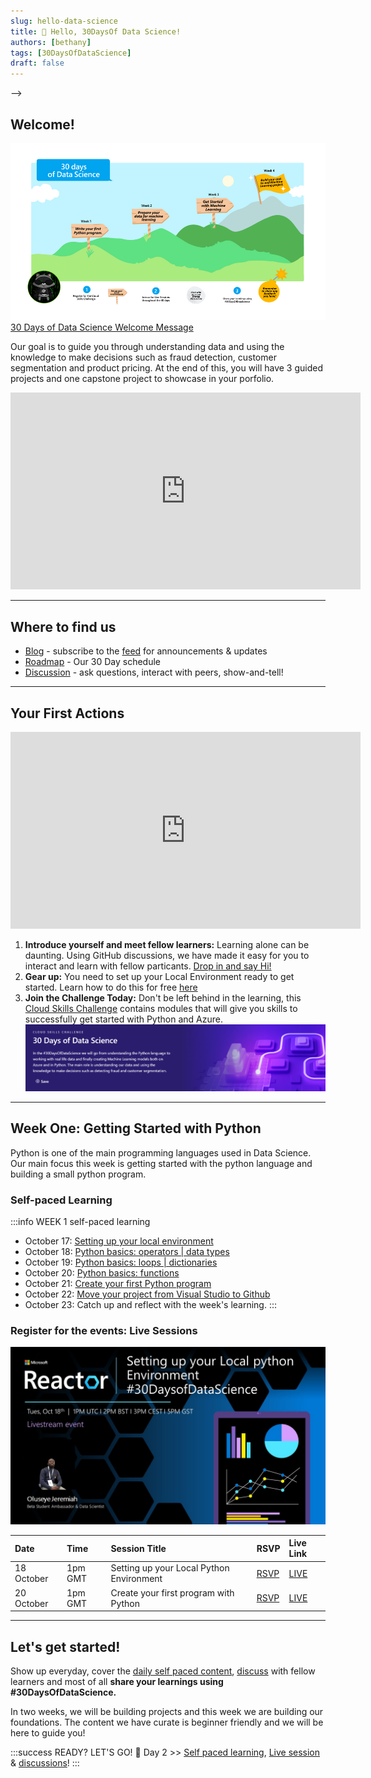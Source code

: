 ```yaml
---
slug: hello-data-science
title: 🔎 Hello, 30DaysOf Data Science!
authors: [bethany]
tags: [30DaysOfDataScience]
draft: false
---
```



<head>
  <meta name="twitter:url" content="https://microsoft.github.io/30daysof/docs/roadmaps/data-science" />
  <meta name="twitter:title" content="30DaysOfDataScience-kick-Off" />
  <meta name="twitter:description" content="Our goal is to guide you through understanding data and using the knowledge to make decisions such as fraud detection, customer segmentation and product pricing." />
  <meta name="twitter:image" content="https://github.com/microsoft/30daysof/blob/main/website/static/img/banners/data-science.png?raw=true" /> -->
  <meta name="twitter:card" content="summary_large_image" />
  <meta name="twitter:creator" content="@bethanyjep" />
  <meta name="twitter:site" content="@AzureAdvocates" /> 
  <link rel="canonical" href="https://aka.ms/http://aka.ms/30DaysDataScience" />
</head>

## Welcome! 

![30 Days of Data Science Roadmap](./img/roadmap.png)
[30 Days of Data Science Welcome Message](https://aka.ms/http://aka.ms/30DaysDataScience)

Our goal is to guide you through understanding data and using the knowledge to make decisions such as fraud detection, customer segmentation and product pricing. At the end of this, you will have 3 guided projects and one capstone project to showcase in your porfolio.
<iframe width="560" height="315" src="https://www.youtube.com/embed/Vykf7q-IJ2E" title="Welcome to the 30 Days of Data Science" frameborder="0" allow="accelerometer; autoplay; clipboard-write; encrypted-media; gyroscope; picture-in-picture" allowfullscreen></iframe>

---

## Where to find us

 * [Blog](/blog) - subscribe to the [feed](/blog/rss.xml) for announcements & updates
 * [Roadmap](/docs/roadmaps/data-science) - Our 30 Day schedule
 * [Discussion](https://aka.ms/30DS-Discuss) - ask questions, interact with peers, show-and-tell!

 ---

## Your First Actions
 <iframe width="560" height="315" src="https://www.youtube.com/embed/CeYWvmaJwdI" title="All about GitHub Discussions" frameborder="0" allow="accelerometer; autoplay; clipboard-write; encrypted-media; gyroscope; picture-in-picture" allowfullscreen></iframe>
 

1. **Introduce yourself and meet fellow learners:** Learning alone can be daunting. Using GitHub discussions, we have made it easy for you to interact and learn with fellow particants. [Drop in and say Hi!](https://aka.ms/30DS-Discuss)  
1. **Gear up:** You need to set up your Local Environment ready to get started. Learn how to do this for free [here](https://youtu.be/6pMvovj7KbE)
1. **Join the Challenge Today:** Don't be left behind in the learning, this [Cloud Skills Challenge](https://aka.ms/30DS-challenge) contains modules that will give you skills to successfully get started with Python and Azure.
![Cloud Skills Challenge](img/CSC-30DS.png)

---

## Week One: Getting Started with Python
Python is one of the main programming languages used in Data Science. Our main focus this week is getting started with the python language and building a small python program.

### Self-paced Learning
:::info WEEK 1 self-paced learning
* October 17: [Setting up your local environment](https://youtu.be/6pMvovj7KbE)
* October 18: [Python basics: operators | data types](https://aka.ms/py4beginners)
* October 19: [Python basics: loops | dictionaries](https://aka.ms/py4beginners)
* October 20: [Python basics: functions](https://aka.ms/py4beginners)
* October 21: [Create your first Python program](https://aka.ms/pyBMI)
* October 22: [Move your project from Visual Studio to Github](https://youtu.be/Zxs1eK2acLk)
* October 23: Catch up and reflect with the week's learning.
:::

### Register for the events: Live Sessions
![Event on 18 Oct](img/localenv.jpg)

| Date | Time | Session Title | RSVP | Live Link |
|:---|:---|:---|:---| :---| 
|18 October | 1pm GMT | Setting up your Local Python Environment | [RSVP](https://developer.microsoft.com/en-us/reactor/events/17357/?WT.mc_id=academic-78742-bethanycheum) | [LIVE](https://aka.ms/30DaysofDataScienceLIVE) |
| 20 October | 1pm GMT | Create your first program with Python | [RSVP](https://developer.microsoft.com/en-us/reactor/events/17358/?WT.mc_id=academic-78742-bethanycheum) | [LIVE](https://aka.ms/30DS-session2) |

---

## Let's get started!
Show up everyday, cover the [daily self paced content](/docs/roadmaps/data-science), [discuss](https://aka.ms/30DS-Discuss) with fellow learners and most of all **share your learnings using #30DaysOfDataScience.**

In two weeks, we will be building projects and this week we are building our foundations. The content we have curate is beginner friendly and we will be here to guide you!

:::success READY? LET'S GO! 🎉
Day 2 >> [Self paced learning](/docs/roadmaps/data-science), [Live session](https://aka.ms/30DS-session2) & [discussions](https://aka.ms/30DS-Discuss)!
:::